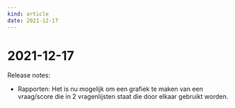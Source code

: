 ```yaml
---
kind: article
date: 2021-12-17
---
```


# 2021-12-17

Release notes:

* Rapporten: Het is nu mogelijk om een grafiek te maken van een vraag/score die in 2 vragenlijsten staat die door elkaar gebruikt worden.
